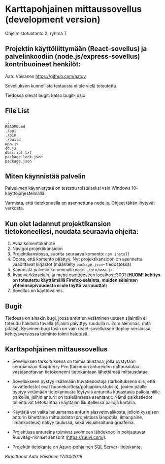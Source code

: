 Karttapohjainen mittaussovellus (development version)
===

Ohjelmistotuotanto 2, ryhmä T

Projektin käyttöliittymään (React-sovellus) ja palvelinkoodiin (node.js/express-sovellus) kontribuoineet henkilöt:
---

Aatu Väisänen
https://github.com/aatuv

Sovelluksen kunnollista testausta ei ole vielä toteutettu.

Tiedossa olevat bugit: katso bugit- osio.

File List
---
```
.:
README.md
./api
./bin
./build
app.js
db.js
dbscript.txt
package-lock.json
package.json
```

Miten käynnistää palvelin
---
Palvelimen käynnistystä on testattu toistaiseksi vain Windows 10- käyttöjärjestelmällä.

Varmista, että tietokoneella on asennettuna node.js. Ohjeet tähän löytyvät verkosta.

Kun olet ladannut projektikansion tietokoneellesi, noudata seuraavia ohjeita:
---

1. Avaa komentokehote
2. Navigoi projektikansioon
3. Projektikansiossa, suorita seuraava komento: `npm install`
4. Odota, että komento päättyy. Nyt projektikansioon on asennettu vaadittavat kirjastot (määritelty `package.json`- tiedostossa)
5. Käynnistä palvelin komennolla `node ./bin/www.js`
6. Avaa verkkoselain, ja mene osoitteeseen localhost:3001
(**HUOM! kehitys on toteutettu käyttämällä Firefox-selainta, muiden selainten yhteensopivuudesta ei ole täyttä varmuutta!**)
7. Sovellus on käyttövalmis.


Bugit
---

Tiedossa on ainakin bugi, jossa anturien vetäminen uuteen sijaintiin ei toteudu halutulla tavalla (sijainti päivittyy ruudulla n. 2cm alemmas, mitä pitäisi). 
Kyseinen bugi tosin on vain react-sovelluksen deploy-versiossa, kehitysversiossa toiminto toimii halutusti.

Karttapohjainen mittaussovellus
---

* Sovelluksen tarkoituksena on toimia alustana, jolla pystytään seuraamaan Raspberry Pi:n (tai muun antureiden mittausdataa vastaanottavan tietokoneen) tietokantaan lähettämää mittausdataa.


* Sovellukseen pystyy lisäämään kuvatiedostoja (tarkoituksena siis, että kuvatiedostot ovat huonekarttoja/pohjapiirrustuksia), joiden päälle pystyy vetämään tietokannasta 
löytyviä antureita kuvastavia palloja niille paikoille, joihin anturit on tosielämässä asentanut. Nämä paikkatiedot tallentuvat tietokantaan käyttäjän liikutellessa palloja kartalla.

* Käyttäjä voi valita haluamansa anturin alasvetovalikosta, jolloin kyseisen anturin lähettämä mittausdata (projektissa lämpötila, ilmanpaine, ilmankosteus) näkyy taulussa, sekä visualisoituna graafeina.

* Projektissa antureina toimivat avoimeen lähdekoodiin pohjautuvat Ruuvitag-nimiset sensorit (https://ruuvi.com/).

* Projektin tietokanta on Azure-pohjainen SQL Server- tietokanta.


*Kirjoittanut Aatu Väisänen 17/04/2019*